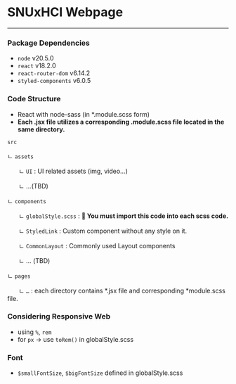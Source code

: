 # SNUxHCI Webpage

---

### Package Dependencies

- `node` v20.5.0
- `react` v18.2.0
- `react-router-dom` v6.14.2
- `styled-components` v6.0.5

### Code Structure

- React with node-sass (in *.module.scss form)
- **Each .jsx file utilizes a corresponding .module.scss file located in the same directory.**

`src`

ㄴ `assets`

ㅤㅤㄴ `UI` : UI related assets (img, video…)

ㅤㅤㄴ …(TBD)

ㄴ `components`

ㅤㅤㄴ `globalStyle.scss` : **🚧 You must import this code into each scss code.**

ㅤㅤㄴ `StyledLink` : Custom <Link> component without any style on it.

ㅤㅤㄴ `CommonLayout` : Commonly used Layout components

ㅤㅤㄴ … (TBD)

ㄴ `pages`

ㅤㅤㄴ `…` : each directory contains *.jsx file and corresponding *module.scss file.

### Considering Responsive Web

- using `%`, `rem`
- for `px` → use `toRem()` in globalStyle.scss

### Font

- `$smallFontSize`, `$bigFontSize` defined in globalStyle.scss
